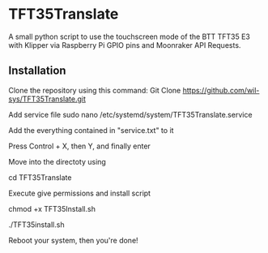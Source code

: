 # TFT35Translate
A small python script to use the touchscreen mode of the BTT TFT35 E3 with Klipper via Raspberry Pi GPIO pins and Moonraker API Requests.

## Installation
Clone the repository using this command:
Git Clone  https://github.com/wil-sys/TFT35Translate.git

Add service file
sudo nano /etc/systemd/system/TFT35Translate.service

Add the everything contained in "service.txt" to it

Press Control + X, then Y, and finally enter

Move into the directoty using 

cd TFT35Translate

Execute give permissions and install script

chmod +x TFT35Install.sh

./TFT35install.sh

Reboot your system, then you're done!
